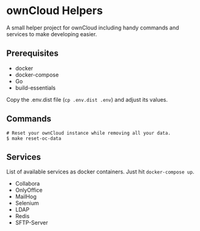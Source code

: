 # ownCloud Helpers

A small helper project for ownCloud including handy commands and services to make developing easier.

## Prerequisites

* docker
* docker-compose
* Go
* build-essentials

Copy the .env.dist file (`cp .env.dist .env`) and adjust its values.

## Commands

```
# Reset your ownCloud instance while removing all your data.
$ make reset-oc-data
```

## Services

List of available services as docker containers. Just hit `docker-compose up`.

* Collabora
* OnlyOffice
* MailHog
* Selenium
* LDAP
* Redis
* SFTP-Server
